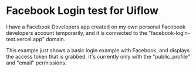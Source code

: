 # Facebook Login test for Uiflow

I have a Facebook Developers app created on my own personal Facebook developers account temporarily, and it is connected to the "facebook-login-test.vercel.app" domain.

This example just shows a basic login example with Facebook, and displays the access token that is grabbed. It's currently only with the "public_profile" and "email" permissions.
